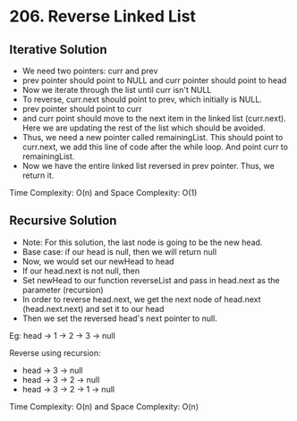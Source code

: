 # 206. Reverse Linked List

## Iterative Solution
- We need two pointers: curr and prev
- prev pointer should point to NULL and curr pointer should point to head
- Now we iterate through the list until curr isn't NULL
- To reverse, curr.next should point to prev, which initially is NULL.
- prev pointer should point to curr 
- and curr point should move to the next item in the linked list (curr.next). Here we are updating the rest of the list which should be avoided.
- Thus, we need a new pointer called remainingList. This should point to curr.next, we add this line of code after the while loop. And point curr to remainingList.
- Now we have the entire linked list reversed in prev pointer. Thus, we return it.

Time Complexity: O(n) and Space Complexity: O(1)

## Recursive Solution
- Note: For this solution, the last node is going to be the new head.
- Base case: if our head is null, then we will return null
- Now, we would set our newHead to head
- If our head.next is not null, then
- Set newHead to our function reverseList and pass in head.next as the parameter (recursion)
- In order to reverse head.next, we get the next node of head.next (head.next.next) and set it to our head
- Then we set the reversed head's next pointer to null.

Eg: head -> 1 -> 2 -> 3 -> null

Reverse using recursion:
- head -> 3 -> null 
- head -> 3 -> 2 -> null 
- head -> 3 -> 2 -> 1 -> null

Time Complexity: O(n) and Space Complexity: O(n)
